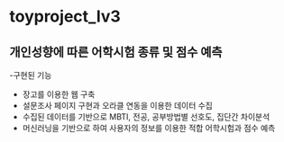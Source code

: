 # toyproject_lv3

## 개인성향에 따른 어학시험 종류 및 점수 예측

-구현된 기능
 - 장고를 이용한 웹 구축
 - 설문조사 페이지 구현과 오라클 연동을 이용한 데이터 수집
 - 수집된 데이터를 기반으로 MBTI, 전공, 공부방법별 선호도, 집단간 차이분석
 - 머신러닝을 기반으로 하여 사용자의 정보를 이용한 적합 어학시험과 점수 예측
